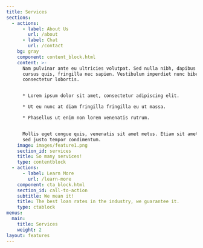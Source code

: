 ```yaml
---
title: Services
sections:
  - actions:
      - label: About Us
        url: /about
      - label: Chat
        url: /contact
    bg: gray
    component: content_block.html
    content: >-
      Nam pulvinar ante eu ultricies volutpat. Sed nulla nibh, dapibus sit amet
      cursus quis, fringilla nec sapien. Vestibulum imperdiet nunc bibendum
      consectetur lobortis.


      * Lorem ipsum dolor sit amet, consectetur adipiscing elit.

      * Ut eu nunc at diam fringilla fringilla eu ut massa.

      * Phasellus ut enim non lorem venenatis rutrum.


      Mollis eget congue quis, venenatis sit amet metus. Etiam sit amet tortor
      sed justo tempor condimentum.
    image: images/feature1.png
    section_id: services
    title: So many services!
    type: contentblock
  - actions:
      - label: Learn More
        url: /learn-more
    component: cta_block.html
    section_id: call-to-action
    subtitle: We mean it!
    title: The best loan rates in the industry, we guarantee it.
    type: ctablock
menus:
  main:
    title: Services
    weight: 2
layout: features
---
```

